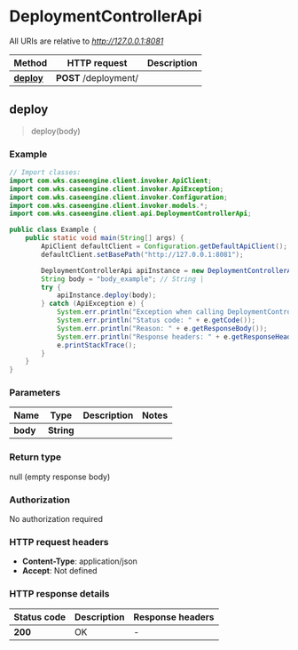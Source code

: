 # DeploymentControllerApi

All URIs are relative to *http://127.0.0.1:8081*

| Method | HTTP request | Description |
|------------- | ------------- | -------------|
| [**deploy**](DeploymentControllerApi.md#deploy) | **POST** /deployment/ |  |



## deploy

> deploy(body)



### Example

```java
// Import classes:
import com.wks.caseengine.client.invoker.ApiClient;
import com.wks.caseengine.client.invoker.ApiException;
import com.wks.caseengine.client.invoker.Configuration;
import com.wks.caseengine.client.invoker.models.*;
import com.wks.caseengine.client.api.DeploymentControllerApi;

public class Example {
    public static void main(String[] args) {
        ApiClient defaultClient = Configuration.getDefaultApiClient();
        defaultClient.setBasePath("http://127.0.0.1:8081");

        DeploymentControllerApi apiInstance = new DeploymentControllerApi(defaultClient);
        String body = "body_example"; // String | 
        try {
            apiInstance.deploy(body);
        } catch (ApiException e) {
            System.err.println("Exception when calling DeploymentControllerApi#deploy");
            System.err.println("Status code: " + e.getCode());
            System.err.println("Reason: " + e.getResponseBody());
            System.err.println("Response headers: " + e.getResponseHeaders());
            e.printStackTrace();
        }
    }
}
```

### Parameters


| Name | Type | Description  | Notes |
|------------- | ------------- | ------------- | -------------|
| **body** | **String**|  | |

### Return type

null (empty response body)

### Authorization

No authorization required

### HTTP request headers

- **Content-Type**: application/json
- **Accept**: Not defined


### HTTP response details
| Status code | Description | Response headers |
|-------------|-------------|------------------|
| **200** | OK |  -  |

